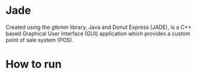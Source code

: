 # Jade
Created using the gtkmm library, Java and Donut Express (JADE), is a C++ based Graphical User Interface (GUI) application which provides a custom point of sale system (POS).

# How to run

